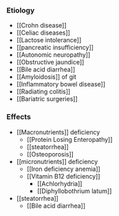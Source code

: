 
### Etiology 
- [[Crohn disease]] 
- [[Celiac diseases]]
- [[Lactose intolerance]] 
- [[pancreatic insufficiency]]
- [[Autonomic neuropathy]] 
- [[Obstructive jaundice]] 
- [[Bile acid diarrhea]] 
- [[Amyloidosis]] of git
- [[Inflammatory bowel disease]] 
- [[Radiating colitis]]
- [[Bariatric surgeries]] 

### Effects
- [[Macronutrients]] deficiency
	- [[Protein Losing Enteropathy]] 
	- [[steatorrhea]] 
	- [[Osteoporosis]] 
- [[micronutrients]] deficiency
	- [[Iron deficiency anemia]]
	- [[Vitamin B12 deficiency]]
		- [[Achlorhydria]] 
		- [[Diphyllobothrium latum]] 
- [[steatorrhea]] 
	- [[Bile acid diarrhea]] 
